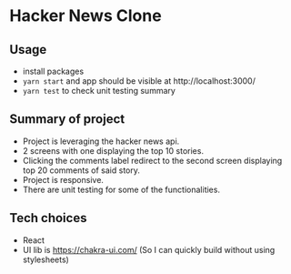 # Hacker News Clone

## Usage

- install packages
- `yarn start` and app should be visible at http://localhost:3000/
- `yarn test` to check unit testing summary

## Summary of project

- Project is leveraging the hacker news api.
- 2 screens with one displaying the top 10 stories.
- Clicking the comments label redirect to the second screen displaying top 20 comments of said story.
- Project is responsive.
- There are unit testing for some of the functionalities.

## Tech choices

- React
- UI lib is https://chakra-ui.com/ (So I can quickly build without using stylesheets)
